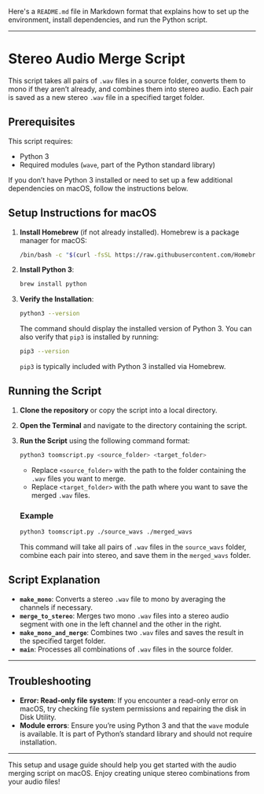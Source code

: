 Here's a `README.md` file in Markdown format that explains how to set up the environment, install dependencies, and run the Python script.

---

# Stereo Audio Merge Script

This script takes all pairs of `.wav` files in a source folder, converts them to mono if they aren’t already, and combines them into stereo audio. Each pair is saved as a new stereo `.wav` file in a specified target folder.

## Prerequisites

This script requires:
- Python 3
- Required modules (`wave`, part of the Python standard library)

If you don’t have Python 3 installed or need to set up a few additional dependencies on macOS, follow the instructions below.

## Setup Instructions for macOS

1. **Install Homebrew** (if not already installed). Homebrew is a package manager for macOS:

   ```bash
   /bin/bash -c "$(curl -fsSL https://raw.githubusercontent.com/Homebrew/install/HEAD/install.sh)"
   ```

2. **Install Python 3**:

   ```bash
   brew install python
   ```

3. **Verify the Installation**:

   ```bash
   python3 --version
   ```

   The command should display the installed version of Python 3. You can also verify that `pip3` is installed by running:

   ```bash
   pip3 --version
   ```

   `pip3` is typically included with Python 3 installed via Homebrew. 

## Running the Script

1. **Clone the repository** or copy the script into a local directory.

2. **Open the Terminal** and navigate to the directory containing the script.

3. **Run the Script** using the following command format:

   ```bash
   python3 toomscript.py <source_folder> <target_folder>
   ```

   - Replace `<source_folder>` with the path to the folder containing the `.wav` files you want to merge.
   - Replace `<target_folder>` with the path where you want to save the merged `.wav` files.

   ### Example

   ```bash
   python3 toomscript.py ./source_wavs ./merged_wavs
   ```

   This command will take all pairs of `.wav` files in the `source_wavs` folder, combine each pair into stereo, and save them in the `merged_wavs` folder.

## Script Explanation

- **`make_mono`**: Converts a stereo `.wav` file to mono by averaging the channels if necessary.
- **`merge_to_stereo`**: Merges two mono `.wav` files into a stereo audio segment with one in the left channel and the other in the right.
- **`make_mono_and_merge`**: Combines two `.wav` files and saves the result in the specified target folder.
- **`main`**: Processes all combinations of `.wav` files in the source folder.

---

## Troubleshooting

- **Error: Read-only file system**: If you encounter a read-only error on macOS, try checking file system permissions and repairing the disk in Disk Utility.
- **Module errors**: Ensure you’re using Python 3 and that the `wave` module is available. It is part of Python’s standard library and should not require installation.

---

This setup and usage guide should help you get started with the audio merging script on macOS. Enjoy creating unique stereo combinations from your audio files!
